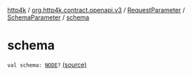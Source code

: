 [http4k](../../../index.md) / [org.http4k.contract.openapi.v3](../../index.md) / [RequestParameter](../index.md) / [SchemaParameter](index.md) / [schema](./schema.md)

# schema

`val schema: `[`NODE`](index.md#NODE)`?` [(source)](https://github.com/http4k/http4k/blob/master/http4k-contract/src/main/kotlin/org/http4k/contract/openapi/v3/model.kt#L115)